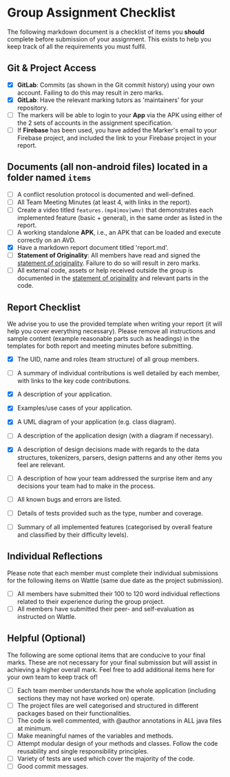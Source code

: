 # Group Assignment Checklist
The following markdown document is a checklist of items you **should** complete before submission of your assignment. This exists to help you keep track of all the requirements you must fulfil.

## Git & Project Access
- [x] **GitLab**: Commits (as shown in the Git commit history) using your own account. Failing to do this may result in zero marks.
- [x] **GitLab**: Have the relevant marking tutors as 'maintainers' for your repository.
- [ ] The markers will be able to login to your **App** via the APK using either of the 2 sets of accounts in the assignment specification.
- [ ] If **Firebase** has been used, you have added the Marker's email to your Firebase project, and included the link to your Firebase project in your report.

## Documents (all non-android files) located in a folder named `items`
- [ ] A conflict resolution protocol is documented and well-defined.
- [ ] All Team Meeting Minutes (at least 4, with links in the report). 
- [ ] Create a video titled  `features.(mp4|mov|wmv)` that demonstrates each implemented feature (basic + general), in the same order as listed in the report.
- [ ] A working standalone **APK**, i.e., an APK that can be loaded and execute correctly on an AVD.
- [x] Have a markdown report document titled 'report.md'.
- [ ] **Statement of Originality**: All members have read and signed the [statement of originality](./statement-of-originality.yml). Failure to do so will result in zero marks.
- [ ] All external code, assets or help received outside the group is documented in the [statement of originality](./statement-of-originality.yml) and relevant parts in the code.

## Report Checklist
We advise you to use the provided template when writing your report (it will help you cover everything necessary).
Please remove all instructions and sample content (example reasonable parts such as headings) 
in the templates for both report and meeting minutes before submitting.
- [x] The UID, name and roles (team structure) of all group members.
- [ ] A summary of individual contributions is well detailed by each member, with links to the key code contributions.
- [x] A description of your application.
- [x] Examples/use cases of your application.
- [x] A UML diagram of your application (e.g. class diagram).
- [ ] A description of the application design (with a diagram if necessary).
- [x] A description of design decisions made with regards to the data structures, tokenizers, parsers, design patterns and any other items you feel are relevant.
- [ ] A description of how your team addressed the surprise item and any decisions your team had to make in the process.
- [ ] All known bugs and errors are listed.
- [ ] Details of tests provided such as the type, number and coverage.
- [ ] Summary of all implemented features (categorised by overall feature and classified by their difficulty levels).


## Individual Reflections
Please note that each member must complete their individual submissions for the following items on Wattle (same due date as the project submission).
- [ ] All members have submitted their 100 to 120 word individual reflections related to their experience during the group project.
- [ ] All members have submitted their peer- and self-evaluation as instructed on Wattle.

## Helpful (Optional)
The following are some optional items that are conducive to your final marks. These are not necessary for your final submission but will assist in achieving a higher overall mark. Feel free to add additional items here for your own team to keep track of!
- [ ] Each team member understands how the whole application (including sections they may not have worked on) operate.
- [ ] The project files are well categorised and structured in different packages based on their functionalities.
- [ ] The code is well commented, with @author annotations in ALL java files at minimum.
- [ ] Make meaningful names of the variables and methods.
- [ ] Attempt modular design of your methods and classes. Follow the code reusability and single responsibility principles.
- [ ] Variety of tests are used which cover the majority of the code.
- [ ] Good commit messages.

